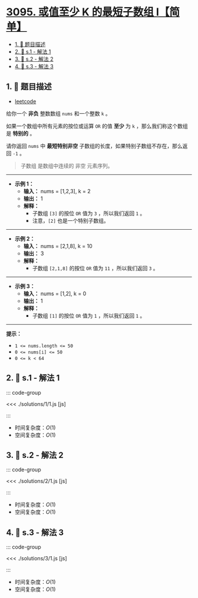 # [3095. 或值至少 K 的最短子数组 I【简单】](https://github.com/tnotesjs/TNotes.leetcode/tree/main/notes/3095.%20%E6%88%96%E5%80%BC%E8%87%B3%E5%B0%91%20K%20%E7%9A%84%E6%9C%80%E7%9F%AD%E5%AD%90%E6%95%B0%E7%BB%84%20I%E3%80%90%E7%AE%80%E5%8D%95%E3%80%91)

<!-- region:toc -->

- [1. 📝 题目描述](#1--题目描述)
- [2. 🎯 s.1 - 解法 1](#2--s1---解法-1)
- [3. 🎯 s.2 - 解法 2](#3--s2---解法-2)
- [4. 🎯 s.3 - 解法 3](#4--s3---解法-3)

<!-- endregion:toc -->

## 1. 📝 题目描述

- [leetcode](https://leetcode.cn/problems/shortest-subarray-with-or-at-least-k-i/)

给你一个 **非负** 整数数组 `nums` 和一个整数 `k` 。

如果一个数组中所有元素的按位或运算 `OR` 的值 **至少** 为 `k` ，那么我们称这个数组是 **特别的** 。

请你返回 `nums` 中 **最短特别非空** 子数组的长度，如果特别子数组不存在，那么返回 `-1` 。

> 子数组 是数组中连续的 非空 元素序列。

---

- **示例 1：**
  - **输入：** nums = [1,2,3], k = 2
  - **输出：** 1
  - **解释：**
    - 子数组 `[3]` 的按位 `OR` 值为 `3` ，所以我们返回 `1` 。
    - 注意，`[2]` 也是一个特别子数组。

---

- **示例 2：**
  - **输入：** nums = [2,1,8], k = 10
  - **输出：** 3
  - **解释：**
    - 子数组 `[2,1,8]` 的按位 `OR` 值为 `11` ，所以我们返回 `3` 。

---

- **示例 3：**
  - **输入：** nums = [1,2], k = 0
  - **输出：** 1
  - **解释：**
    - 子数组 `[1]` 的按位 `OR` 值为 `1` ，所以我们返回 `1` 。

---

**提示：**

- `1 <= nums.length <= 50`
- `0 <= nums[i] <= 50`
- `0 <= k < 64`

## 2. 🎯 s.1 - 解法 1

::: code-group

<<< ./solutions/1/1.js [js]

:::

- 时间复杂度：$O(1)$
- 空间复杂度：$O(1)$

## 3. 🎯 s.2 - 解法 2

::: code-group

<<< ./solutions/2/1.js [js]

:::

- 时间复杂度：$O(1)$
- 空间复杂度：$O(1)$

## 4. 🎯 s.3 - 解法 3

::: code-group

<<< ./solutions/3/1.js [js]

:::

- 时间复杂度：$O(1)$
- 空间复杂度：$O(1)$
